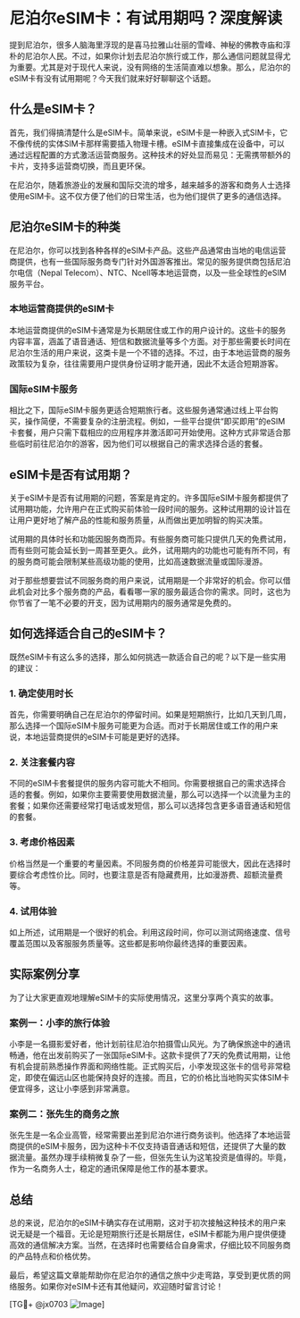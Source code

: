 # 尼泊尔eSIM卡：有试用期吗？深度解读

提到尼泊尔，很多人脑海里浮现的是喜马拉雅山壮丽的雪峰、神秘的佛教寺庙和淳朴的尼泊尔人民。不过，如果你计划去尼泊尔旅行或工作，那么通信问题就显得尤为重要。尤其是对于现代人来说，没有网络的生活简直难以想象。那么，尼泊尔的eSIM卡有没有试用期呢？今天我们就来好好聊聊这个话题。

## 什么是eSIM卡？

首先，我们得搞清楚什么是eSIM卡。简单来说，eSIM卡是一种嵌入式SIM卡，它不像传统的实体SIM卡那样需要插入物理卡槽。eSIM卡直接集成在设备中，可以通过远程配置的方式激活运营商服务。这种技术的好处显而易见：无需携带额外的卡片，支持多运营商切换，而且更环保。

在尼泊尔，随着旅游业的发展和国际交流的增多，越来越多的游客和商务人士选择使用eSIM卡。这不仅方便了他们的日常生活，也为他们提供了更多的通信选择。

## 尼泊尔eSIM卡的种类

在尼泊尔，你可以找到各种各样的eSIM卡产品。这些产品通常由当地的电信运营商提供，也有一些国际服务商专门针对外国游客推出。常见的服务提供商包括尼泊尔电信（Nepal Telecom）、NTC、Ncell等本地运营商，以及一些全球性的eSIM服务平台。

### 本地运营商提供的eSIM卡

本地运营商提供的eSIM卡通常是为长期居住或工作的用户设计的。这些卡的服务内容丰富，涵盖了语音通话、短信和数据流量等多个方面。对于那些需要长时间在尼泊尔生活的用户来说，这类卡是一个不错的选择。不过，由于本地运营商的服务政策较为复杂，往往需要用户提供身份证明才能开通，因此不太适合短期游客。

### 国际eSIM卡服务

相比之下，国际eSIM卡服务更适合短期旅行者。这些服务通常通过线上平台购买，操作简便，不需要复杂的注册流程。例如，一些平台提供“即买即用”的eSIM卡套餐，用户只需下载相应的应用程序并激活即可开始使用。这种方式非常适合那些临时前往尼泊尔的游客，因为他们可以根据自己的需求选择合适的套餐。

## eSIM卡是否有试用期？

关于eSIM卡是否有试用期的问题，答案是肯定的。许多国际eSIM卡服务都提供了试用期功能，允许用户在正式购买前体验一段时间的服务。这种试用期的设计旨在让用户更好地了解产品的性能和服务质量，从而做出更加明智的购买决策。

试用期的具体时长和功能因服务商而异。有些服务商可能只提供几天的免费试用，而有些则可能会延长到一周甚至更久。此外，试用期内的功能也可能有所不同，有的服务商可能会限制某些高级功能的使用，比如高速数据流量或国际漫游。

对于那些想要尝试不同服务商的用户来说，试用期是一个非常好的机会。你可以借此机会对比多个服务商的产品，看看哪一家的服务最适合你的需求。同时，这也为你节省了一笔不必要的开支，因为试用期内的服务通常是免费的。

## 如何选择适合自己的eSIM卡？

既然eSIM卡有这么多的选择，那么如何挑选一款适合自己的呢？以下是一些实用的建议：

### 1. 确定使用时长

首先，你需要明确自己在尼泊尔的停留时间。如果是短期旅行，比如几天到几周，那么选择一个国际eSIM卡服务可能更为合适。而对于长期居住或工作的用户来说，本地运营商提供的eSIM卡可能是更好的选择。

### 2. 关注套餐内容

不同的eSIM卡套餐提供的服务内容可能大不相同。你需要根据自己的需求选择合适的套餐。例如，如果你主要需要使用数据流量，那么可以选择一个以流量为主的套餐；如果你还需要经常打电话或发短信，那么可以选择包含更多语音通话和短信的套餐。

### 3. 考虑价格因素

价格当然是一个重要的考量因素。不同服务商的价格差异可能很大，因此在选择时要综合考虑性价比。同时，也要注意是否有隐藏费用，比如漫游费、超额流量费等。

### 4. 试用体验

如上所述，试用期是一个很好的机会。利用这段时间，你可以测试网络速度、信号覆盖范围以及客服服务质量等。这些都是影响你最终选择的重要因素。

## 实际案例分享

为了让大家更直观地理解eSIM卡的实际使用情况，这里分享两个真实的故事。

### 案例一：小李的旅行体验

小李是一名摄影爱好者，他计划前往尼泊尔拍摄雪山风光。为了确保旅途中的通讯畅通，他在出发前购买了一张国际eSIM卡。这款卡提供了7天的免费试用期，让他有机会提前熟悉操作界面和网络性能。正式购买后，小李发现这张卡的信号非常稳定，即使在偏远山区也能保持良好的连接。而且，它的价格比当地购买实体SIM卡便宜得多，这让小李感到非常满意。

### 案例二：张先生的商务之旅

张先生是一名企业高管，经常需要出差到尼泊尔进行商务谈判。他选择了本地运营商提供的eSIM卡服务，因为这种卡不仅支持语音通话和短信，还提供了大量的数据流量。虽然办理手续稍微复杂了一些，但张先生认为这笔投资是值得的。毕竟，作为一名商务人士，稳定的通讯保障是他工作的基本要求。

## 总结

总的来说，尼泊尔的eSIM卡确实存在试用期，这对于初次接触这种技术的用户来说无疑是一个福音。无论是短期旅行还是长期居住，eSIM卡都能为用户提供便捷高效的通信解决方案。当然，在选择时也需要结合自身需求，仔细比较不同服务商的产品特点和价格优势。

最后，希望这篇文章能帮助你在尼泊尔的通信之旅中少走弯路，享受到更优质的网络服务。如果你对eSIM卡还有其他疑问，欢迎随时留言讨论！

[TG💪+ @jx0703 ![Image](https://github.com/user-attachments/assets/dbca1d08-cadb-493c-b0ec-ad6f7a83f270)]
